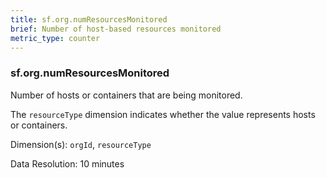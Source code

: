 ```yaml
---
title: sf.org.numResourcesMonitored
brief: Number of host-based resources monitored
metric_type: counter
---
```

### sf.org.numResourcesMonitored

Number of hosts or containers that are being monitored.

The `resourceType` dimension indicates whether the value represents hosts or containers.

Dimension(s): `orgId`, `resourceType`

Data Resolution: 10 minutes

